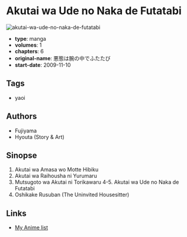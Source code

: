 # Akutai wa Ude no Naka de Futatabi

![akutai-wa-ude-no-naka-de-futatabi](https://cdn.myanimelist.net/images/manga/1/162563.jpg)

-   **type**: manga
-   **volumes**: 1
-   **chapters**: 6
-   **original-name**: 悪態は腕の中でふたたび
-   **start-date**: 2009-11-10

## Tags

-   yaoi

## Authors

-   Fujiyama
-   Hyouta (Story & Art)

## Sinopse

1. Akutai wa Amasa wo Motte Hibiku
2. Akutai wa Raihousha ni Yurumaru
3. Mutsugoto wa Akutai ni Torikawaru
   4-5. Akutai wa Ude no Naka de Futatabi
4. Oshikake Rusuban (The Uninvited Housesitter)

## Links

-   [My Anime list](https://myanimelist.net/manga/17321/Akutai_wa_Ude_no_Naka_de_Futatabi)
